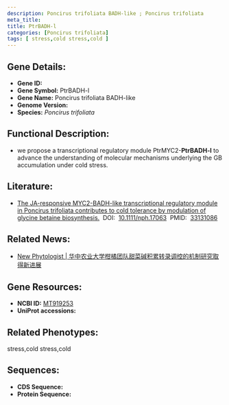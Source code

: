 ```yaml
---
description: Poncirus trifoliata BADH-like ; Poncirus trifoliata
meta_title:
title: PtrBADH-l
categories: [Poncirus trifoliata]
tags: [ stress,cold stress,cold ]
---
```


## Gene Details:
- **Gene ID:**	[]()
- **Gene Symbol:** PtrBADH-l
- **Gene Name:** Poncirus trifoliata BADH-like
- **Genome Version:** []()
- **Species:** *Poncirus trifoliata*

## Functional Description:
   - we propose a transcriptional regulatory module PtrMYC2-**PtrBADH-l** to advance the understanding of molecular mechanisms underlying the GB accumulation under cold stress.

## Literature:
   - [The JA-responsive MYC2-BADH-like transcriptional regulatory module in Poncirus trifoliata contributes to cold tolerance by modulation of glycine betaine biosynthesis.]( https://nph.onlinelibrary.wiley.com/doi/10.1111/nph.17063)&nbsp;&nbsp;DOI:&nbsp;&nbsp;[10.1111/nph.17063](https://nph.onlinelibrary.wiley.com/doi/10.1111/nph.17063)&nbsp;&nbsp;PMID:&nbsp;&nbsp;[33131086](https://pubmed.ncbi.nlm.nih.gov/33131086/)

## Related News:
   - [New Phytologist | 华中农业大学柑橘团队甜菜碱积累转录调控的机制研究取得新进展](https://mp.weixin.qq.com/s?__biz=Mzg3MDEwNDEyMg==&mid=2247499350&idx=3&sn=b40fc47afe3426be30b6f8ec892ebc99&chksm=ce905303f9e7da15409c9afc01de585c05aca694cfec640d36f2ab20ce4c6fadfbef03cfa376&scene=27#wechat_redirect)

## Gene Resources:
- **NCBI ID:** [MT919253](https://www.ncbi.nlm.nih.gov/gene/?term=MT919253)
- **UniProt accessions:** [](https://www.uniprot.org/uniprotkb//entry)

## Related Phenotypes:
stress,cold stress,cold

## Sequences:
- **CDS Sequence:**
- **Protein Sequence:**

